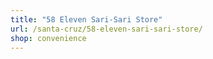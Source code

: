 ```yaml
---
title: "58 Eleven Sari-Sari Store"
url: /santa-cruz/58-eleven-sari-sari-store/
shop: convenience
---
```

